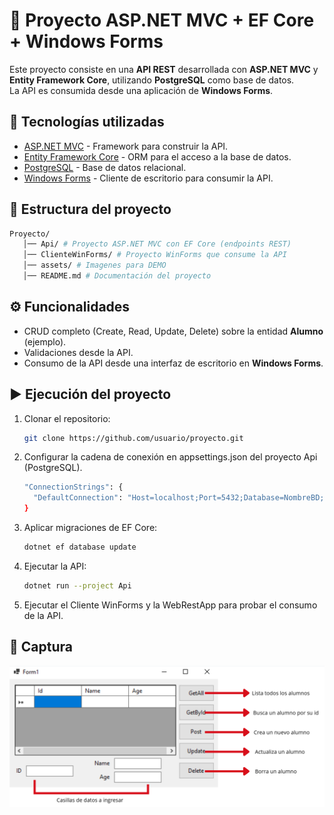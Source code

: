 # 📌 Proyecto ASP.NET MVC + EF Core + Windows Forms

Este proyecto consiste en una **API REST** desarrollada con **ASP.NET MVC** y **Entity Framework Core**, utilizando **PostgreSQL** como base de datos.  
La API es consumida desde una aplicación de **Windows Forms**.

## 🚀 Tecnologías utilizadas
- [ASP.NET MVC](https://dotnet.microsoft.com/apps/aspnet) - Framework para construir la API.
- [Entity Framework Core](https://learn.microsoft.com/ef/core) - ORM para el acceso a la base de datos.
- [PostgreSQL](https://www.postgresql.org/) - Base de datos relacional.
- [Windows Forms](https://learn.microsoft.com/dotnet/desktop/winforms/) - Cliente de escritorio para consumir la API.

## 📂 Estructura del proyecto
   ```bash
   Proyecto/
      │── Api/ # Proyecto ASP.NET MVC con EF Core (endpoints REST)
      │── ClienteWinForms/ # Proyecto WinForms que consume la API
      │── assets/ # Imagenes para DEMO
      │── README.md # Documentación del proyecto
   ```
## ⚙️ Funcionalidades
- CRUD completo (Create, Read, Update, Delete) sobre la entidad **Alumno** (ejemplo).
- Validaciones desde la API.
- Consumo de la API desde una interfaz de escritorio en **Windows Forms**.

## ▶️ Ejecución del proyecto
1. Clonar el repositorio:
   ```bash
   git clone https://github.com/usuario/proyecto.git
   ```
2. Configurar la cadena de conexión en appsettings.json del proyecto Api (PostgreSQL).
   ```bash
   "ConnectionStrings": {
     "DefaultConnection": "Host=localhost;Port=5432;Database=NombreBD;Username=usuario;Password=clave"
   }
   ```
3. Aplicar migraciones de EF Core:
   ```bash
   dotnet ef database update
   ```
4. Ejecutar la API:
   ```bash
   dotnet run --project Api
   ```
5. Ejecutar el Cliente WinForms y la WebRestApp para probar el consumo de la API.

## 📸 Captura
![WinForm-IMG](assets/WinForm-IMG.png)
